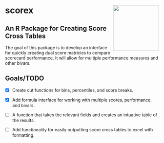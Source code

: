 # scorex <img src="man/figures/logo.svg" align="right" height = 150/>
## An R Package for Creating Score Cross Tables

The goal of this package is to develop an interface for quickly creating dual score matricies to compare scorecard performance. It will allow for multiple performance measures and other bivars.


## Goals/TODO

- [x] Create cut functions for bins, percentiles, and score breaks.
- [x] Add formula interface for working with multiple scores, performance, and bivars.
- [ ] A function that takes the relevant fields and creates an intuative table of the results.
- [ ] Add functionality for easily outputting score cross tables to excel with formatting.

